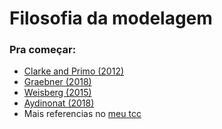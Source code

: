 # Filosofia da modelagem 

### Pra começar: 

- [Clarke and Primo (2012)](https://www.amazon.com/Model-Discipline-Political-Science-Representations/dp/019538220X/ref=sr_1_1?keywords=clarke+and+primo+model&qid=1555433885&s=gateway&sr=8-1-spell)
- [Graebner (2018)](http://jasss.soc.surrey.ac.uk/21/3/8.html)
- [Weisberg (2015)](https://www.amazon.com/Simulation-Similarity-Understand-Studies-Philosophy/dp/0190265124/ref=sr_1_fkmrnull_1?keywords=weisberg+simulation&qid=1555434168&s=gateway&sr=8-1-fkmrnull)
- [Aydinonat (2018)](https://www.tandfonline.com/eprint/HMpV6wgkV2hYmTKpnnKJ/full)
- Mais referencias no [meu tcc](https://github.com/marcelovmaciel/PolMol/blob/master/themes/phil/files/Monografia_v1.pdf)
